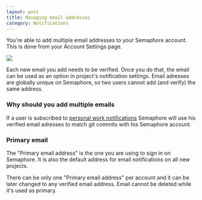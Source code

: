 ```yaml
---
layout: post
title: Managing email addresses
category: Notifications
---
```


You're able to add multiple email addresses to your Semaphore account. This
is done from your Account Settings page.

<img src="/docs/assets/img/email_addresses/email_list.png" class="img-responsive">

Each new email you add needs to be verified. Once you do that, the email
can be used as an option in project's notification settings. Email adresses are
globally unique on Semaphore, so two users cannot add (and verify) the same
address.

### Why should you add multiple emails

If a user is subscribed to [personal work notifications](/docs/subscribe-to-your-work.html)
Semaphore will use his verified email adresses to match git commits
with his Semaphore account.

### Primary email

The "Primary email address" is the one you are using to sign in on Semaphore. It
is also the default address for email notifications on all new projects.

There can be only one "Primary email address" per account and it can be later
changed to any verified email address. Email cannot be deleted while it's used
as primary.
